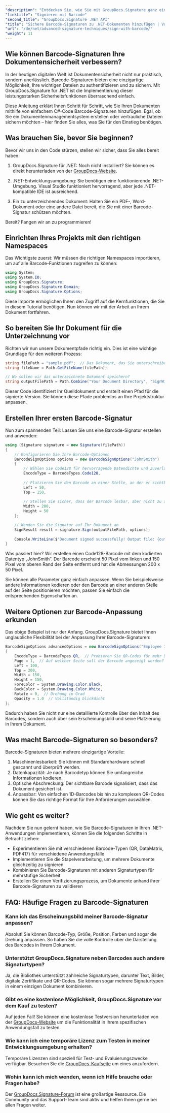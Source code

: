```yaml
---
"description": "Entdecken Sie, wie Sie mit GroupDocs.Signature ganz einfach Barcode-Signaturen in Ihre .NET-Anwendungen implementieren. Schritt-für-Schritt-Anleitung mit Codebeispielen."
"linktitle": "Signieren mit Barcode"
"second_title": "GroupDocs.Signature .NET API"
"title": "Sichere Barcode-Signaturen zu .NET-Dokumenten hinzufügen | Vollständige Anleitung"
"url": "/de/net/advanced-signature-techniques/sign-with-barcode/"
"weight": 11
---
```


## Wie können Barcode-Signaturen Ihre Dokumentensicherheit verbessern?

In der heutigen digitalen Welt ist Dokumentensicherheit nicht nur praktisch, sondern unerlässlich. Barcode-Signaturen bieten eine einzigartige Möglichkeit, Ihre wichtigen Dateien zu authentifizieren und zu sichern. Mit GroupDocs.Signature für .NET ist die Implementierung dieser leistungsstarken Sicherheitsfunktionen überraschend einfach.

Diese Anleitung erklärt Ihnen Schritt für Schritt, wie Sie Ihren Dokumenten mithilfe von einfachem C#-Code Barcode-Signaturen hinzufügen. Egal, ob Sie ein Dokumentenmanagementsystem erstellen oder vertrauliche Dateien sichern möchten – hier finden Sie alles, was Sie für den Einstieg benötigen.

## Was brauchen Sie, bevor Sie beginnen?

Bevor wir uns in den Code stürzen, stellen wir sicher, dass Sie alles bereit haben:

1. GroupDocs.Signature für .NET: Noch nicht installiert? Sie können es direkt herunterladen von der [GroupDocs-Website](https://releases.groupdocs.com/signature/net/).

2. .NET-Entwicklungsumgebung: Sie benötigen eine funktionierende .NET-Umgebung. Visual Studio funktioniert hervorragend, aber jede .NET-kompatible IDE ist ausreichend.

3. Ein zu unterzeichnendes Dokument: Halten Sie ein PDF-, Word-Dokument oder eine andere Datei bereit, die Sie mit einer Barcode-Signatur schützen möchten.

Bereit? Fangen wir an zu programmieren!

## Einrichten Ihres Projekts mit den richtigen Namespaces

Das Wichtigste zuerst: Wir müssen die richtigen Namespaces importieren, um auf alle Barcode-Funktionen zugreifen zu können:

```csharp
using System;
using System.IO;
using GroupDocs.Signature;
using GroupDocs.Signature.Domain;
using GroupDocs.Signature.Options;
```

Diese Importe ermöglichen Ihnen den Zugriff auf die Kernfunktionen, die Sie in diesem Tutorial benötigen. Nun können wir mit der Arbeit an Ihrem Dokument fortfahren.

## So bereiten Sie Ihr Dokument für die Unterzeichnung vor

Richten wir nun unsere Dokumentpfade richtig ein. Dies ist eine wichtige Grundlage für den weiteren Prozess:

```csharp
string filePath = "sample.pdf";  // Das Dokument, das Sie unterschreiben möchten
string fileName = Path.GetFileName(filePath);

// Wo sollen wir das unterzeichnete Dokument speichern?
string outputFilePath = Path.Combine("Your Document Directory", "SignWithBarcode", fileName);
```

Dieser Code identifiziert Ihr Quelldokument und erstellt einen Pfad für die signierte Version. Sie können diese Pfade problemlos an Ihre Projektstruktur anpassen.

## Erstellen Ihrer ersten Barcode-Signatur

Nun zum spannenden Teil: Lassen Sie uns eine Barcode-Signatur erstellen und anwenden:

```csharp
using (Signature signature = new Signature(filePath))
{
    // Konfigurieren Sie Ihre Barcode-Optionen
    BarcodeSignOptions options = new BarcodeSignOptions("JohnSmith")
    {
        // Wählen Sie Code128 für hervorragende Datendichte und Zuverlässigkeit
        EncodeType = BarcodeTypes.Code128,
        
        // Platzieren Sie den Barcode an einer Stelle, an der er sichtbar, aber nicht aufdringlich ist
        Left = 50,
        Top = 150,
        
        // Stellen Sie sicher, dass der Barcode lesbar, aber nicht zu aufdringlich ist
        Width = 200,
        Height = 50
    };

    // Wenden Sie die Signatur auf Ihr Dokument an
    SignResult result = signature.Sign(outputFilePath, options);
    
    Console.WriteLine($"Document signed successfully! Output file: {outputFilePath}");
}
```

Was passiert hier? Wir erstellen einen Code128-Barcode mit dem kodierten Datentyp „JohnSmith“. Der Barcode erscheint 50 Pixel vom linken und 150 Pixel vom oberen Rand der Seite entfernt und hat die Abmessungen 200 x 50 Pixel.

Sie können alle Parameter ganz einfach anpassen. Wenn Sie beispielsweise andere Informationen kodieren oder den Barcode an einer anderen Stelle auf der Seite positionieren möchten, passen Sie einfach die entsprechenden Eigenschaften an.

## Weitere Optionen zur Barcode-Anpassung erkunden

Das obige Beispiel ist nur der Anfang. GroupDocs.Signature bietet Ihnen unglaubliche Flexibilität bei der Anpassung Ihrer Barcode-Signaturen:

```csharp
BarcodeSignOptions advancedOptions = new BarcodeSignOptions("Employee ID: 123456")
{
    EncodeType = BarcodeTypes.QR,  // Probieren Sie QR-Codes für mehr Datenkapazität
    Page = 1,  // Auf welcher Seite soll der Barcode angezeigt werden?
    Left = 100,
    Top = 200,
    Width = 150,
    Height = 150,
    ForeColor = System.Drawing.Color.Black,
    BackColor = System.Drawing.Color.White,
    Rotate = 0,  // Drehung in Grad
    Opacity = 1.0  // Vollständig blickdicht
};
```

Dadurch haben Sie nicht nur eine detaillierte Kontrolle über den Inhalt des Barcodes, sondern auch über sein Erscheinungsbild und seine Platzierung in Ihrem Dokument.

## Was macht Barcode-Signaturen so besonders?

Barcode-Signaturen bieten mehrere einzigartige Vorteile:

1. Maschinenlesbarkeit: Sie können mit Standardhardware schnell gescannt und überprüft werden.
2. Datenkapazität: Je nach Barcodetyp können Sie umfangreiche Informationen kodieren.
3. Optische Abschreckung: Der sichtbare Barcode signalisiert, dass das Dokument gesichert ist.
4. Anpassbar: Von einfachen 1D-Barcodes bis hin zu komplexen QR-Codes können Sie das richtige Format für Ihre Anforderungen auswählen.

## Wie geht es weiter?

Nachdem Sie nun gelernt haben, wie Sie Barcode-Signaturen in Ihren .NET-Anwendungen implementieren, können Sie die folgenden Schritte in Betracht ziehen:

- Experimentieren Sie mit verschiedenen Barcode-Typen (QR, DataMatrix, PDF417) für verschiedene Anwendungsfälle
- Implementieren Sie die Stapelverarbeitung, um mehrere Dokumente gleichzeitig zu signieren
- Kombinieren Sie Barcode-Signaturen mit anderen Signaturtypen für mehrstufige Sicherheit
- Erstellen Sie einen Verifizierungsprozess, um Dokumente anhand ihrer Barcode-Signaturen zu validieren

## FAQ: Häufige Fragen zu Barcode-Signaturen

### Kann ich das Erscheinungsbild meiner Barcode-Signatur anpassen?
Absolut! Sie können Barcode-Typ, Größe, Position, Farben und sogar die Drehung anpassen. So haben Sie die volle Kontrolle über die Darstellung des Barcodes in Ihrem Dokument.

### Unterstützt GroupDocs.Signature neben Barcodes auch andere Signaturtypen?
Ja, die Bibliothek unterstützt zahlreiche Signaturtypen, darunter Text, Bilder, digitale Zertifikate und QR-Codes. Sie können sogar mehrere Signaturtypen in einem einzigen Dokument kombinieren.

### Gibt es eine kostenlose Möglichkeit, GroupDocs.Signature vor dem Kauf zu testen?
Auf jeden Fall! Sie können eine kostenlose Testversion herunterladen von der [GroupDocs-Website](https://releases.groupdocs.com/) um die Funktionalität in Ihrem spezifischen Anwendungsfall zu testen.

### Wie kann ich eine temporäre Lizenz zum Testen in meiner Entwicklungsumgebung erhalten?
Temporäre Lizenzen sind speziell für Test- und Evaluierungszwecke verfügbar. Besuchen Sie die [GroupDocs-Kaufseite](https://purchase.groupdocs.com/temporary-license/) um eines anzufordern.

### Wohin kann ich mich wenden, wenn ich Hilfe brauche oder Fragen habe?
Der [GroupDocs.Signature-Forum](https://forum.groupdocs.com/c/signature/13) ist eine großartige Ressource. Die Community und das Support-Team sind aktiv und helfen Ihnen gerne bei allen Fragen weiter.